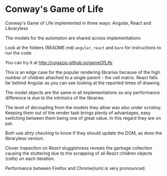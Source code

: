 # Conway's Game of Life
Conway's Game of Life implemented in three ways: Angular, React and Libraryless

The models for the automaton are shared across implementations

Look at the folders (README.md) `angular`, `react` and `bare` for instructions to run the code

You can try it at http://ruigazio.github.io/gameOfLife

This is an edge case for the popular rendering libraries because of the high
number of children attached to a single parent - the cell matrix.
React falls far behind Angular as you can see looking at the reported times of drawing.

The model objects are the same in all implementations so any performance difference is due to the intrinsics of the libraries.

The level of decoupling from the models they allow was also under scrutiny. Keeping them out of the render task brings plenty of advantages, easy switching between them being one of great value. In this regard they are on par.

Both use _dirty checking_ to know if they should update the DOM, as does the libraryless version.

Closer inspection on _React_ sluggishness reveals the garbage collection causing the stuttering due to the scrapping of all _React_ children objects (cells) on each iteration.

Performance between Firefox and Chrome(ium) is very pronounced.

